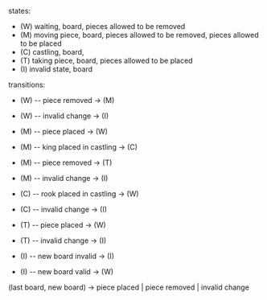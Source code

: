 
states:
- (W) waiting, board, pieces allowed to be removed
- (M) moving piece, board, pieces allowed to be removed, pieces allowed to be placed
- (C) castling, board, 
- (T) taking piece, board, pieces allowed to be placed
- (I) invalid state, board

transitions:

- (W) -- piece removed           -> (M)
- (W) -- invalid change          -> (I)

- (M) -- piece placed            -> (W)
- (M) -- king placed in castling -> (C)
- (M) -- piece removed           -> (T)
- (M) -- invalid change          -> (I)

- (C) -- rook placed in castling -> (W)
- (C) -- invalid change          -> (I)

- (T) -- piece placed            -> (W)
- (T) -- invalid change          -> (I) 

- (I) -- new board invalid       -> (I)
- (I) -- new board valid         -> (W)

(last board, new board) -> piece placed | piece removed | invalid change
